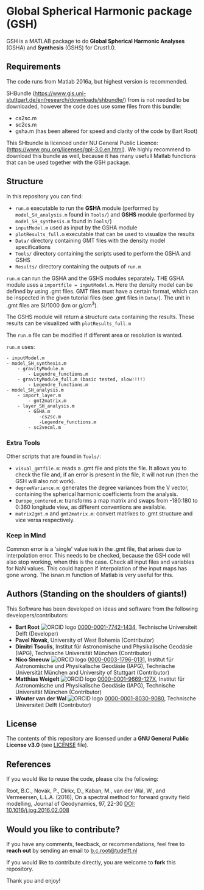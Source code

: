 # Global Spherical Harmonic package (GSH) 

GSH is a MATLAB package to do **Global Spherical Harmonic Analyses** (GSHA) and **Synthesis** (GSHS) for Crust1.0.


## Requirements

The code runs from Matlab 2016a, but highest version is recommended. 

SHBundle (https://www.gis.uni-stuttgart.de/en/research/downloads/shbundle/) from is not needed to be downloaded, however the code does use some files from this bundle:

- cs2sc.m
- sc2cs.m
- gsha.m (has been altered for speed and clarity of the code by Bart Root)

This SHbundle is licenced under NU General Public Licence: (https://www.gnu.org/licenses/gpl-3.0.en.html). We highly recommend to download this bundle as well, because it has many usefull Matlab functions that can be used together with the GSH package.

## Structure

In this repository you can find:

- `run.m` executable to run the **GSHA** module (performed by `model_SH_analysis.m` found in `Tools/`) and **GSHS** module (performed by `model_SH_synthesis.m` found in `Tools/`)  
- `inputModel.m` used as input by the GSHA module   
- `plotResults_full.m` executable that can be used to visualize the results  
- `Data/` directory containing GMT files with the density model specifications   
- `Tools/` directory containing the scripts used to perform the GSHA and GSHS  
- `Results/` directory containing the outputs of `run.m`  

`run.m` can run the GSHA and the GSHS modules separately. THE GSHA module uses a `importfile = inputModel.m`. Here the density model can be defined by using .gmt files. GMT files must have a certain format, which can be inspected in the given tutorial files (see .gmt files in `Data/`). The unit in .gmt files are SI/1000 (km or g/cm<sup>3</sup>).

The GSHS module will return a structure `data` containing the results. These results can be visualized with `plotResults_full.m`

The `run.m` file can be modified if different area or resolution is wanted.

`run.m` uses: 

	- inputModel.m
	- model_SH_synthesis.m
		- gravityModule.m
			- Legendre_functions.m
		- gravityModule_full.m (basic tested, slow!!!!)
			- Legendre_functions.m
	- model_SH_analysis.m
		- import_layer.m
			- gmt2matrix.m
		- layer_SH_analysis.m
			- GSHA.m
				-cs2sc.m
				-Legendre_functions.m
			- sc2vecml.m


### Extra Tools

Other scripts that are found in `Tools/`:

- `visual_gmtfile.m`: reads a .gmt file and plots the file. It allows you to check the file and, if an error is present in the file, it will not run (then the GSH will also not work).   
- `degreeVariance.m`: generates the degree variances from the V vector, containing the spherical harmonic coefficients from the analysis.  
- `Europe_centered.m`: transforms a map matrix and swaps from -180:180 to 0:360 longitude view, as different conventions are available.  
- `matrix2gmt.m` and `gmt2matrix.m`: convert matrixes to .gmt structure and vice versa respectively.


### Keep in Mind

Common error is a 'single' value `NaN` in the .gmt file, that arises due to interpolation error. This needs to be checked, because the GSH code will also stop working, when this is the case. Check all input files and variables for NaN values. This could happen if interpolation of the input maps has gone wrong. The isnan.m function of Matlab is very useful for this.


## Authors (Standing on the shoulders of giants!)

This Software has been developed on ideas and software from the following developers/contributors:

- **Bart Root** ![ORCID logo](https://info.orcid.org/wp-content/uploads/2019/11/orcid_16x16.png) [0000-0001-7742-1434](https://orcid.org/0000-0001-7742-1434), Technische Universiteit Delft (Developer)
- **Pavel Novak**, University of West Bohemia (Contributor)  
- **Dimitri Tsoulis**, Institut für Astronomische und Physikalische Geodäsie (IAPG), Technische Universität München  (Contributor)  
- **Nico Sneeuw** ![ORCID logo](https://info.orcid.org/wp-content/uploads/2019/11/orcid_16x16.png) [0000-0003-1796-0131](https://orcid.org/0000-0003-1796-0131), Institut für Astronomische und Physikalische Geodäsie (IAPG), Technische Universität München and University of Stuttgart (Contributor)  
- **Matthias Weigelt** ![ORCID logo](https://info.orcid.org/wp-content/uploads/2019/11/orcid_16x16.png) [0000-0001-9669-127X](https://orcid.org/0000-0001-9669-127X), Institut für Astronomische und Physikalische Geodäsie (IAPG), Technische Universität München  (Contributor)
- **Wouter van der Wal** ![ORCID logo](https://info.orcid.org/wp-content/uploads/2019/11/orcid_16x16.png) [0000-0001-8030-9080](https://orcid.org/0000-0001-8030-9080), Technische Universiteit Delft (Contributor)


## License

The contents of this repository are licensed under a **GNU General Public License v3.0** (see [LICENSE](https://github.com/bartroot/GSH/blob/main/LICENSE.md) file).


## References

If you would like to reuse the code, please cite the following:

Root, B.C., Novák, P., Dirkx, D., Kaban, M., van der Wal, W., and Vermeersen, L.L.A. (2016), On a spectral method for forward gravity field modelling, Journal of Geodynamics, 97, 22-30 [DOI: 10.1016/j.jog.2016.02.008](https://doi.org/10.1016/j.jog.2016.02.008)


## Would you like to contribute?

If you have any comments, feedback, or recommendations, feel free to **reach out** by sending an email to b.c.root@tudelft.nl

If you would like to contribute directly, you are welcome to **fork** this repository.

Thank you and enjoy!

